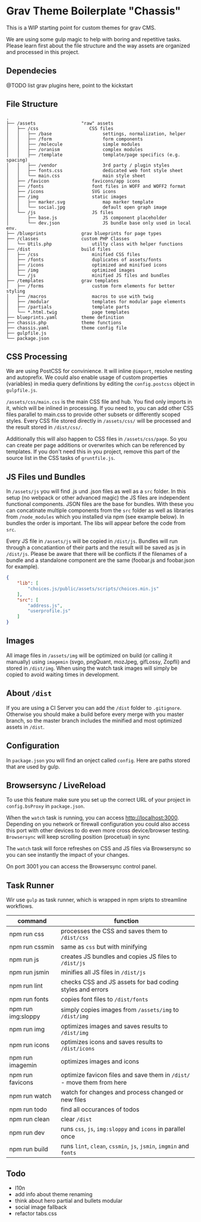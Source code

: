 # Grav Theme Boilerplate "Chassis"

This is a WIP starting point for custom themes for grav CMS.

We are using some gulp magic to help with boring and repetitive tasks. Please learn first about the file structure and the way assets are organized and processed in this project.

## Dependecies

@TODO list grav plugins here, point to the kickstart

## File Structure

````
.
├── /assets                 "raw" assets
│   ├── /css                   CSS files
│   │   ├── /base                   settings, normalization, helper
│   │   ├── /form                   form components
│   │   ├── /molecule               simple modules
│   │   ├── /oranism                complex modules
│   │   ├── /template               template/page specifics (e.g. spacing)
│   │   ├── /vendor                 3rd party / plugin styles
│   │   ├── fonts.css               dedicated web font style sheet
│   │   └── main.css                main style sheet
│   ├── /favicon                favicons/app icons
│   ├── /fonts                  font files in WOFF and WOFF2 format
│   ├── /icons                  SVG icons
│   ├── /img                    static images
│   │   ├── marker.svg              map marker template
│   │   └── social.jpg              default open graph image
│   └── /js                     JS files
│       ├── base.js                 JS component placeholder
│       └── dev.json                JS bundle base only used in local env.
├── /blueprints             grav blueprints for page types
├── /classes                custom PHP Classes
│   └── Utils.php               utilty class with helper functions
├── /dist                   build files
│   ├── /css                    minified CSS files
│   ├── /fonts                  duplicates of assets/fonts
│   ├── /icons                  optimized and minified icons
│   ├── /img                    optimized images
│   └── /js                     minified JS files and bundles
├── /templates              grav templates
│   ├── /forms                  custom form elements for better styling
│   ├── /macros                 macros to use with twig
│   ├── /modular                templates for modular page elements
│   ├── /partials               template parts
│   └── *.html.twig             page templates
├── blueprints.yaml         theme definition
├── chassis.php             theme functions
├── chassis.yaml            theme config file
├── gulpfile.js
└── package.json
````

## CSS Processing

We are using PostCSS for convinience. It will inline `@import`, resolve nesting and autoprefix. We could also enable usage of custom properties (variables) in media query definitions by editing the `config.postcss` object in `gulpfile.js`.

`/assets/css/main.css` is the main CSS file and hub. You find only imports in it, which will be inlined in processing. If you need to, you can add other CSS files parallel to main.css to provide other subsets or differently scoped styles. Every CSS file stored directly in `/assets/css/` will be processed and the result stored in `/dist/css/`.

Additionally this will also happen to CSS files in `/assets/css/page`. So you can create per page additions or overwrites which can be referenced by templates. If you don't need this in you project, remove this part of the source list in the CSS tasks of `gruntfile.js`.

## JS Files und Bundles

In ``/assets/js`` you will find .js und .json files as well as a `src` folder. In this setup (no webpack or other advanced magic) the JS files are independent functional components. JSON files are the base for bundles. With these you can concatinate multiple components from the `src` folder as well as libraries from `/node_modules` which you installed via npm (see example below). In bundles the order is important. The libs will appear before the code from `src`.

Every JS file in ``/assets/js`` will be copied in ``/dist/js``. Bundles will run through a concatiantion of their parts and the result will be saved as js in ``/dist/js``. Please be aware that there will be conflicts if the filenames of a bundle and a standalone component are the same (foobar.js and foobar.json for example).

````json
{
    "lib": [
        "choices.js/public/assets/scripts/choices.min.js"
    ],
    "src": [
        "address.js",
        "userprofile.js"
    ]
}
````

## Images

All image files in `/assets/img` will be optimized on build (or calling it manually) using `imagemin` (svgo, pngQuant, mozJpeg, gifLossy, Zopfli) and stored in `/dist/img`. When using the watch task images will simply be copied to avoid waiting times in development.

## About `/dist`

If you are using a CI Server you can add the `/dist` folder to `.gitignore`. Otherwise you should make a build before every merge with you master branch, so the master branch includes the minified and most optimized assets in `/dist`.

## Configuration

In `package.json` you will find an onject called `config`. Here are paths stored that are used by gulp.

## Browsersync / LiveReload

To use this feature make sure you set up the correct URL of your project in `config.bsProxy` in `package.json`.

When the `watch` task is running, you can access [http://localhost:3000](http://localhost:3000). Depending on you network or firewall configuration you could also access this port with other devices to do even more cross device/browser testing. `Browsersync` will keep scrolling position (procetual) in sync

The `watch` task will force refreshes on CSS and JS files via Browsersync so you can see instantly the impact of your changes.

On port 3001 you can access the Browsersync control panel.

## Task Runner

Wir use `gulp` as task runner, which is wrapped in npm sripts to streamline workflows.

| command | function |
|---|---|
| npm run css | processes the CSS and saves them to `/dist/css` |
| npm run cssmin | same as `css` but with minifying |
| npm run js | creates JS bundles and copies JS files to `/dist/js` |
| npm run jsmin | minifies all JS files in `/dist/js` |
| npm run lint | checks CSS and JS assets for bad coding styles and errors |
| npm run fonts | copies font files to `/dist/fonts` |
| npm run img:sloppy | simply copies images from  `/assets/img` to `/dist/img` |
| npm run img | optimizes images and saves results to `/dist/img` |
| npm run icons | optimizes icons and saves results to `/dist/icons` |
| npm run imagemin | optimizes images and icons |
| npm run favicons | optimize favicon files and save them in `/dist/` - move them from here |
| npm run watch | watch for changes and process changed or new files |
| npm run todo | find all occurances of todos |
| npm run clean | clear `/dist` |
| npm run dev | runs `css`, `js`, `img:sloppy` and `icons` in parallel once |
| npm run build | runs `lint`, `clean`, `cssmin`, `js`, `jsmin`, `imgmin` and `fonts` |

## Todo

* l10n
* add info about theme renaming
* think about hero partial and bullets modular
* social image fallback
* refactor tabs.css